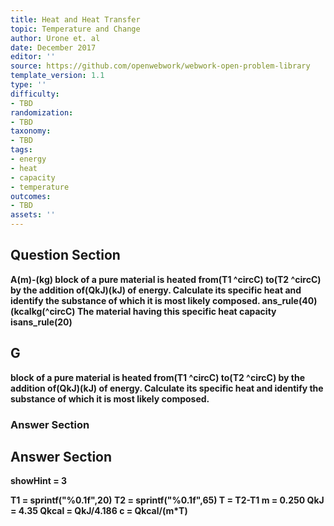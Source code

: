 ```yaml
---
title: Heat and Heat Transfer
topic: Temperature and Change
author: Urone et. al
date: December 2017
editor: ''
source: https://github.com/openwebwork/webwork-open-problem-library
template_version: 1.1
type: ''
difficulty:
- TBD
randomization:
- TBD
taxonomy:
- TBD
tags:
- energy
- heat
- capacity
- temperature
outcomes:
- TBD
assets: ''
---
```


## Question Section 

<b>
A(m)-(kg) block of a pure material is heated from(T1 ^circC) to(T2 ^circC) by the addition of(QkJ)(kJ) of energy. Calculate its specific heat and identify the substance of which it is most likely composed.
ans_rule(40)(kcalkg(^circC)
The material having this specific heat capacity isans_rule(20)

## G
block of a pure material is heated from(T1 ^circC) to(T2 ^circC) by the addition of(QkJ)(kJ) of energy. Calculate its specific heat and identify the substance of which it is most likely composed.
### Answer Section


## Answer Section

showHint = 3

T1 = sprintf("%0.1f",20)
T2 = sprintf("%0.1f",65)
T = T2-T1
m = 0.250
QkJ = 4.35
Qkcal = QkJ/4.186
c = Qkcal/(m*T)